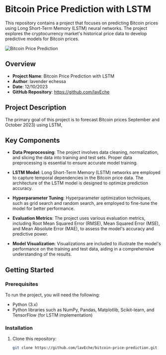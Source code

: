 # Bitcoin Price Prediction with LSTM

This repository contains a project that focuses on predicting Bitcoin prices using Long Short-Term Memory (LSTM) neural networks. The project explores the cryptocurrency market's historical price data to develop predictive models for Bitcoin prices.

![Bitcoin Price Prediction](bitcoin_prediction.png)

## Overview

- **Project Name**: Bitcoin Price Prediction with LSTM
- **Author**: lavender echessa
- **Date**: 12/10/2023
- **GitHub Repository**: https://github.com/lavEche

## Project Description

The primary goal of this project is to forecast Bitcoin prices  September and October 2023) using LSTM,
## Key Components

- **Data Preprocessing**: The project involves data cleaning, normalization, and slicing the data into training and test sets. Proper data preprocessing is essential to ensure accurate model training.

- **LSTM Model**: Long Short-Term Memory (LSTM) networks are employed to capture temporal dependencies in the Bitcoin price data. The architecture of the LSTM model is designed to optimize prediction accuracy.

- **Hyperparameter Tuning**: Hyperparameter optimization techniques, such as grid search and random search, are employed to fine-tune the model for better performance.

- **Evaluation Metrics**: The project uses various evaluation metrics, including Root Mean Squared Error (RMSE), Mean Squared Error (MSE), and Mean Absolute Error (MAE), to assess the model's accuracy and predictive power.

- **Model Visualization**: Visualizations are included to illustrate the model's performance on the training and test data, aiding in a comprehensive understanding of the results.

## Getting Started

### Prerequisites

To run the project, you will need the following:

- Python (3.x)
- Python libraries such as NumPy, Pandas, Matplotlib, Scikit-learn, and TensorFlow (for LSTM implementation)

### Installation

1. Clone this repository:
   ```sh
   git clone https://github.com/lavEche/bitcoin-price-prediction.git
